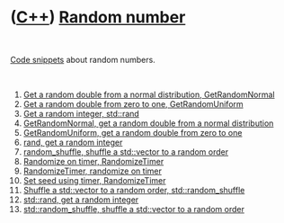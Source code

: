 
 

 

 

 

 

([C++](Cpp.md)) [Random number](CppRandomNumber.md)
=====================================================

 

[Code snippets](CppCodeSnippets.md) about random numbers.

 

1.  [Get a random double from a normal distribution,
    GetRandomNormal](CppGetRandomNormal.md)
2.  [Get a random double from zero to one,
    GetRandomUniform](CppGetRandomUniform.md)
3.  [Get a random integer, std::rand](CppStdRand.md)
4.  [GetRandomNormal, get a random double from a normal
    distribution](CppGetRandomNormal.md)
5.  [GetRandomUniform, get a random double from zero to
    one](CppGetRandomUniform.md)
6.  [rand, get a random integer](CppStdRand.md)
7.  [random\_shuffle, shuffle a std::vector to a random
    order](CppStdRandom_shuffle.md)
8.  [Randomize on timer, RandomizeTimer](CppRandomizeTimer.md)
9.  [RandomizeTimer, randomize on timer](CppRandomizeTimer.md)
10. [Set seed using timer, RandomizeTimer](CppRandomizeTimer.md)
11. [Shuffle a std::vector to a random order,
    std::random\_shuffle](CppStdRandom_shuffle.md)
12. [std::rand, get a random integer](CppStdRand.md)
13. [std::random\_shuffle, shuffle a std::vector to a random
    order](CppStdRandom_shuffle.md)

 

 

 

 

 

 

